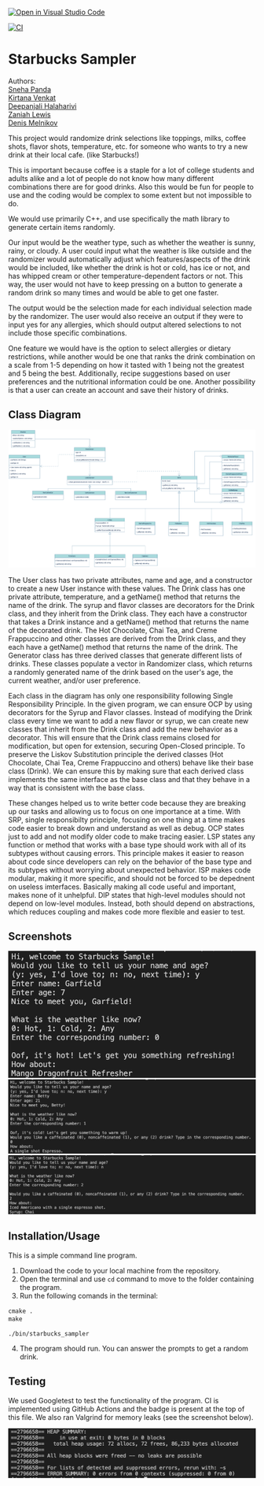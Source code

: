 [![Open in Visual Studio Code](https://classroom.github.com/assets/open-in-vscode-c66648af7eb3fe8bc4f294546bfd86ef473780cde1dea487d3c4ff354943c9ae.svg)](https://classroom.github.com/online_ide?assignment_repo_id=9878934&assignment_repo_type=AssignmentRepo)

[![CI](https://github.com/cs100/final-project-escapeteers/actions/workflows/main.yml/badge.svg)](https://github.com/cs100/final-project-escapeteers/actions/workflows/main.yml)

# Starbucks Sampler

Authors: <br>
[Sneha Panda](https://github.com/sneha240-panda) <br>
[Kirtana Venkat](https://github.com/kirv1234) <br>
[Deepanjali Halaharivi](https://github.com/doubleeepie) <br>
[Zaniah Lewis](https://github.com/zlewis004) <br>
[Denis Melnikov](https://github.com/deet5) <br>

This project would randomize drink selections like toppings, milks, coffee shots, flavor shots, temperature, etc. for someone who wants to try a new drink at their local cafe. (like Starbucks!)

This is important because coffee is a staple for a lot of college students and adults alike and a lot of people do not know how many different combinations there are for good drinks. Also this would be fun for people to use and the coding would be complex to some extent but not impossible to do.

We would use primarily C++, and use specifically the math library to generate certain items randomly.

Our input would be the weather type, such as whether the weather is sunny, rainy, or cloudy. A user could input what the weather is like outside and the randomizer would automatically adjust which features/aspects of the drink would be included, like whether the drink is hot or cold, has ice or not, and has whipped cream or other temperature-dependent factors or not. This way, the user would not have to keep pressing on a button to generate a random drink so many times and would be able to get one faster.

The output would be the selection made for each individual selection made by the randomizer. The user would also receive an output if they were to input yes for any allergies, which should output altered selections to not include those specific combinations.

One feature we would have is the option to select allergies or dietary restrictions, while another would be one that ranks the drink combination on a scale from 1-5 depending on how it tasted with 1 being not the greatest and 5 being the best. Additionally, recipe suggestions based on user preferences and the nutritional information could be one. Another possibility is that a user can create an account and save their history of drinks. 


## Class Diagram
 
![alt text](/images/readme/UML.png)

The User class has two private attributes, name and age, and a constructor to create a new User instance with these values. The Drink class has one private attribute, temperature, and a getName() method that returns the name of the drink. The syrup and flavor classes are decorators for the Drink class, and they inherit from the Drink class. They each have a constructor that takes a Drink instance and a getName() method that returns the name of the decorated drink. The Hot Chocolate, Chai Tea, and Creme Frappuccino and other classes are derived from the Drink class, and they each have a getName() method that returns the name of the drink. The Generator class has three derived classes that generate different lists of drinks. These classes populate a vector in Randomizer class, which returns a randomly generated name of the drink based on the user's age, the current weather, and/or user preference.

Each class in the diagram has only one responsibility following Single Responsibility Principle. In the given program, we can ensure OCP by using decorators for the Syrup and Flavor classes. Instead of modifying the Drink class every time we want to add a new flavor or syrup, we can create new classes that inherit from the Drink class and add the new behavior as a decorator. This will ensure that the Drink class remains closed for modification, but open for extension, securing Open-Closed principle. To preserve the Liskov Substitution principle the derived classes (Hot Chocolate, Chai Tea, Creme Frappuccino and others) behave like their base class (Drink). We can ensure this by making sure that each derived class implements the same interface as the base class and that they behave in a way that is consistent with the base class. 

These changes helped us to write better code because they are breaking up our tasks and allowing us to focus on one importance at a time. With SRP, single responsibilty principle, focusing on one thing at a time makes code easier to break down and understand as well as debug. OCP states just to add and not modify older code to make tracing easier. LSP states any function or method that works with a base type should work with all of its subtypes without causing errors. This principle makes it easier to reason about code since developers can rely on the behavior of the base type and its subtypes without worrying about unexpected behavior. ISP makes code modular, making it more specific, and should not be forced to be depednent on useless imterfaces. Basically making all code useful and important, makes none of it unhelpful. DIP states that high-level modules should not depend on low-level modules. Instead, both should depend on abstractions, which reduces coupling and makes code more flexible and easier to test.

## Screenshots

![alt text](/images/readme/sample1.png)
![alt text](/images/readme/sample2.png)
![alt text](/images/readme/sample3.png)

## Installation/Usage
 
 This is a simple command line program. 
 1. Download the code to your local machine from the repository.
 2. Open the terminal and use `cd` command to move to the folder containing the program.
 3. Run the following comands in the terminal:
```
cmake .
make
```
```
./bin/starbucks_sampler
```
4. The program should run. You can answer the prompts to get a random drink. 

 ## Testing

We used Googletest to test the functionality of the program. CI is implemented using GitHub Actions and the badge is present at the top of this file. We also ran Valgrind for memory leaks (see the screenshot below).

![alt text](/images/readme/valgrind.png)
 
